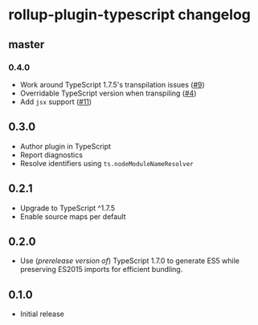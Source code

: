 # rollup-plugin-typescript changelog

## master

### 0.4.0
* Work around TypeScript 1.7.5's transpilation issues ([#9](https://github.com/rollup/rollup-plugin-typescript/issues/9))
* Overridable TypeScript version when transpiling ([#4](https://github.com/rollup/rollup-plugin-typescript/issues/4))
* Add `jsx` support ([#11](https://github.com/rollup/rollup-plugin-typescript/issues/11))

## 0.3.0
* Author plugin in TypeScript
* Report diagnostics
* Resolve identifiers using `ts.nodeModuleNameResolver`

## 0.2.1
* Upgrade to TypeScript ^1.7.5
* Enable source maps per default

## 0.2.0
* Use (_prerelease version of_) TypeScript 1.7.0 to generate ES5 while preserving ES2015 imports for efficient bundling.

## 0.1.0
* Initial release
